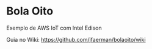 # Bola Oito

Exemplo de AWS IoT com Intel Edison


Guia no Wiki: https://github.com/jfaerman/bolaoito/wiki




